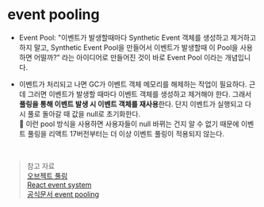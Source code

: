 # event pooling

- Event Pool: "이벤트가 발생할때마다 Synthetic Event 객체를 생성하고 제거하고 하지 말고, Synthetic Event Pool을 만들어서 이벤트가 발생할때 이 Pool을 사용하면 어떨까?” 라는 아이디어로 만들어진 것이 바로 Event Pool 이라는 개념입니다.

- 이벤트가 처리되고 나면 GC가 이벤트 객체 메모리를 해제하는 작업이 필요하다. 근데 그러면 이벤트가 발생할 때마다 이벤트 객체를 생성하고 제거해야 한다. 그래서 **풀링을 통해 이벤트 발생 시 이벤트 객체를 재사용**한다. 단지 이벤트가 실행되고 다시 풀로 돌아갈 때 값을 null로 초기화한다.<br>
  🚨 이런 pool 방식을 사용하면 사용자들이 null 바뀌는 건지 알 수 없기 때문에 이벤트 풀링을 리액트 17버전부터는 더 이상 이벤트 풀링이 적용되지 않는다.

 <br>

> 참고 자료 <br>
> [오브젝트 풀링](https://whiny.tistory.com/17) <br>
> [React event system](https://blog.mathpresso.com/react-deep-dive-react-event-system-2-1d0ad028308b) <br>
> [공식문서 event pooling](https://reactjs.org/docs/legacy-event-pooling.html)
